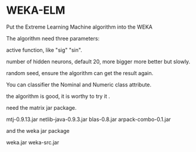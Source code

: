 WEKA-ELM
========

Put the Extreme Learning Machine algorithm into the WEKA

The algorithm need three parameters:

active function, like "sig" "sin".

number of hidden neurons, default 20, more bigger more better but slowly.

random seed, ensure the algorithm can get the result again.

You can classifier the Nominal and Numeric class attribute.

the algorithm is good, it is worthy to try it .

need the matrix jar package.

mtj-0.9.13.jar netlib-java-0.9.3.jar blas-0.8.jar arpack-combo-0.1.jar

and the weka jar package

weka.jar weka-src.jar
